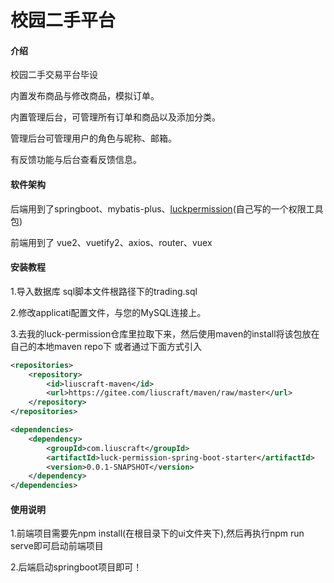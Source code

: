 # 校园二手平台

#### 介绍

校园二手交易平台毕设

内置发布商品与修改商品，模拟订单。

内置管理后台，可管理所有订单和商品以及添加分类。

管理后台可管理用户的角色与昵称、邮箱。

有反馈功能与后台查看反馈信息。

#### 软件架构

后端用到了springboot、mybatis-plus、[luckpermission](https://gitee.com/liuscraft/luck-permission)(自己写的一个权限工具包)

前端用到了 vue2、vuetify2、axios、router、vuex

#### 安装教程

1.导入数据库
sql脚本文件根路径下的trading.sql

2.修改applicati配置文件，与您的MySQL连接上。

3.去我的luck-permission仓库里拉取下来，然后使用maven的install将该包放在自己的本地maven repo下
或者通过下面方式引入
```xml
<repositories>
    <repository>
        <id>liuscraft-maven</id>
        <url>https://gitee.com/liuscraft/maven/raw/master</url>
    </repository>
</repositories>

<dependencies>
    <dependency>
        <groupId>com.liuscraft</groupId>
        <artifactId>luck-permission-spring-boot-starter</artifactId>
        <version>0.0.1-SNAPSHOT</version>
    </dependency>
</dependencies>
```

#### 使用说明

1.前端项目需要先npm install(在根目录下的ui文件夹下),然后再执行npm run serve即可启动前端项目

2.后端启动springboot项目即可！

